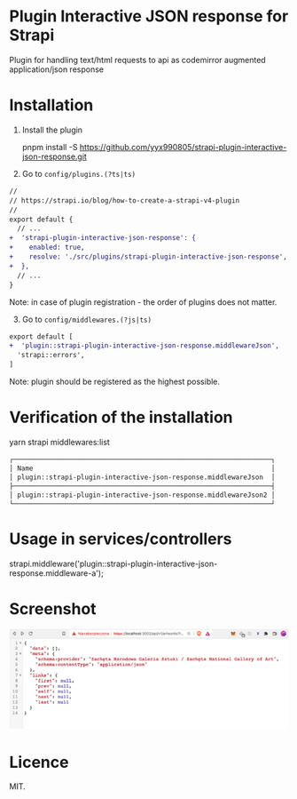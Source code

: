 # Plugin Interactive JSON response for Strapi

Plugin for handling text/html requests to api as codemirror augmented application/json response

# Installation

1. Install the plugin

    pnpm install -S https://github.com/yyx990805/strapi-plugin-interactive-json-response.git

2. Go to `config/plugins.(?ts|ts)`

```diff
//
// https://strapi.io/blog/how-to-create-a-strapi-v4-plugin
//
export default {
  // ...
+  'strapi-plugin-interactive-json-response': {
+    enabled: true,
+    resolve: './src/plugins/strapi-plugin-interactive-json-response',
+  },
  // ...
}
```

Note: in case of plugin registration - the order of plugins does not matter.

3. Go to `config/middlewares.(?js|ts)`

```diff
export default [
+  'plugin::strapi-plugin-interactive-json-response.middlewareJson',
  'strapi::errors',
]
```

Note: plugin should be registered as the highest possible.

# Verification of the installation

yarn strapi middlewares:list

```
┌─────────────────────────────────────────────────────────────────┐
│ Name                                                            │
│ plugin::strapi-plugin-interactive-json-response.middlewareJson  │
├─────────────────────────────────────────────────────────────────┤
│ plugin::strapi-plugin-interactive-json-response.middlewareJson2 │
└─────────────────────────────────────────────────────────────────┘
```

# Usage in services/controllers

strapi.middleware('plugin::strapi-plugin-interactive-json-response.middleware-a');

# Screenshot

![Interactive JSON response](./strapi-plugin-interactive-json-response.png "Interactive JSON response")

# Licence

MIT.
